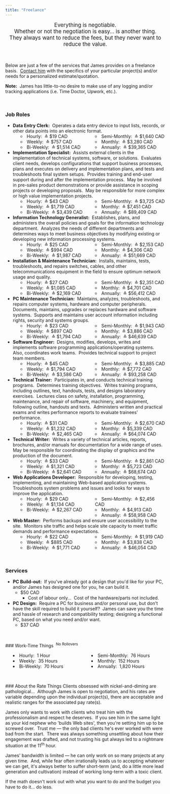 ```yaml
---
title: "Freelance"
---
```


<div style="text-align: center;">
  <span style="font-size: larger;">
    Everything is negotiable.<br />
    Whether or not the negotiation is easy&hellip; is another thing.<br />
    They always want to reduce the fees, but they never want to reduce the value.
  </span><br />
  &nbsp;<br />
  &nbsp;
</div>

Below are just a few of the services that James provides on a freelance basis.&nbsp; <a href="{{ site.url }}/contact" rel="me" title="">Contact him</a> with the
specifics of your particular project(s) and/or needs for a personalized estimate/quotation.

<span style="font-weight: bolder;">Note:</span>&nbsp; James has little-to-no desire to make use of any logging and/or tracking applications (i.e. Time Doctor,
Upwork, etc.).

<p>&nbsp;</p>
<h3 id="roles">Job Roles</h3>
<ul>
  <li>
    <span style="font-weight: bolder;">Data Entry Clerk:</span>&nbsp; Operates a data entry device to input lists, records, or other data points into an
    electronic format.
    <ul style="-moz-columns: 2; -webkit-columns: 2; columns: 2; list-style-position: inside;">
      <li>Hourly:&nbsp; &#8793; $19 CAD</li>
      <li>Weekly:&nbsp; &#8793; $757 CAD</li>
      <li>Bi-Weekly:&nbsp; &#8793; $1,514 CAD</li>
      <li>Semi-Monthly:&nbsp; &#8793; $1,640 CAD</li>
      <li>Monthly:&nbsp; &#8793; $3,280 CAD</li>
      <li>Annually:&nbsp; &#8793; $39,365 CAD</li>
    </ul>
  </li>
  <li>
    <span style="font-weight: bolder;">Implementation Specialist:</span>&nbsp; Assists external clients in the implementation of technical systems, software, or
    solutions.&nbsp; Evaluates client needs, develops configurations that support business processes, plans and executes on delivery and implementation plans,
    and tests and troubleshoots final system setups.&nbsp; Provides training and end-user support during and after the implementation process.&nbsp; May be
    involved in pre-sales product demonstrations or provide assistance in scoping projects or developing proposals.&nbsp; May be responsible for more complex or
    high value implementation projects.
    <ul style="-moz-columns: 2; -webkit-columns: 2; columns: 2; list-style-position: inside;">
      <li>Hourly:&nbsp; &#8793; $43 CAD</li>
      <li>Weekly:&nbsp; &#8793; $1,719 CAD</li>
      <li>Bi-Weekly:&nbsp; &#8793; $3,439 CAD</li>
      <li>Semi-Monthly:&nbsp; &#8793; $3,725 CAD</li>
      <li>Monthly:&nbsp; &#8793; $7,451 CAD</li>
      <li>Annually:&nbsp; &#8793; $89,409 CAD</li>
    </ul>
  </li>
  <li>
    <span style="font-weight: bolder;">Information Technology Generalist:</span>&nbsp; Establishes, plans, and administers the overall policies and goals for
    the information technology department.&nbsp; Analyzes the needs of different departments and determines ways to meet business objectives by modifying
    existing or developing new information processing systems.
    <ul style="-moz-columns: 2; -webkit-columns: 2; columns: 2; list-style-position: inside;">
      <li>Hourly:&nbsp; &#8793; $25 CAD</li>
      <li>Weekly:&nbsp; &#8793; $994 CAD</li>
      <li>Bi-Weekly:&nbsp; &#8793; $1,987 CAD</li>
      <li>Semi-Monthly:&nbsp; &#8793; $2,153 CAD</li>
      <li>Monthly:&nbsp; &#8793; $4,306 CAD</li>
      <li>Annually:&nbsp; &#8793; $51,669 CAD</li>
    </ul>
  </li>
  <li>
    <span style="font-weight: bolder;">Installation &amp; Maintenance Technician:</span>&nbsp; Installs, maintains, tests, troubleshoots, and repairs switches,
    cables, and other telecommunications equipment in the field to ensure optimum network usage and quality.
    <ul style="-moz-columns: 2; -webkit-columns: 2; columns: 2; list-style-position: inside;">
      <li>Hourly:&nbsp; &#8793; $27 CAD</li>
      <li>Weekly:&nbsp; &#8793; $1,085 CAD</li>
      <li>Bi-Weekly:&nbsp; &#8793; $2,169 CAD</li>
      <li>Semi-Monthly:&nbsp; &#8793; $2,351 CAD</li>
      <li>Monthly:&nbsp; &#8793; $4,701 CAD</li>
      <li>Annually:&nbsp; &#8793; $56,412 CAD</li>
    </ul>
  </li>
  <li>
    <span style="font-weight: bolder;">PC Maintenance Technician:</span>&nbsp; Maintains, analyzes, troubleshoots, and repairs computer systems, hardware and
    computer peripherals.&nbsp; Documents, maintains, upgrades or replaces hardware and software systems.&nbsp; Supports and maintains user account information
    including rights, security and systems groups.
    <ul style="-moz-columns: 2; -webkit-columns: 2; columns: 2; list-style-position: inside;">
      <li>Hourly:&nbsp; &#8793; $23 CAD</li>
      <li>Weekly:&nbsp; &#8793; $897 CAD</li>
      <li>Bi-Weekly:&nbsp; &#8793; $1,794 CAD</li>
      <li>Semi-Monthly:&nbsp; &#8793; $1,943 CAD</li>
      <li>Monthly:&nbsp; &#8793; $3,886 CAD</li>
      <li>Annually:&nbsp; &#8793; $46,639 CAD</li>
    </ul>
  </li>
  <li>
    <span style="font-weight: bolder;">Software Engineer:</span>&nbsp; Designs, modifies, develops, writes and implements software programming
    applications/operating systems.&nbsp; Also, coordinates work teams.&nbsp; Provides technical support to project team members.
    <ul style="-moz-columns: 2; -webkit-columns: 2; columns: 2; list-style-position: inside;">
      <li>Hourly:&nbsp; &#8793; $45 CAD</li>
      <li>Weekly:&nbsp; &#8793; $1,794 CAD</li>
      <li>Bi-Weekly:&nbsp; &#8793; $3,586 CAD</li>
      <li>Semi-Monthly:&nbsp; &#8793; $3,885 CAD</li>
      <li>Monthly:&nbsp; &#8793; $7,772 CAD</li>
      <li>Annually:&nbsp; &#8793; $93,258 CAD</li>
    </ul>
  </li>
  <li>
    <span style="font-weight: bolder;">Technical Trainer:</span>&nbsp; Participates in, and conducts technical training programs.&nbsp; Determines training
    objectives.&nbsp; Writes training programs, including outlines, text, handouts, tests, and designs laboratory exercises.&nbsp; Lectures class on safety,
    installation, programming, maintenance, and repair of software, machinery, and equipment, following outline, handouts and texts.&nbsp; Administers written
    and practical exams and writes performance reports to evaluate trainees' performance.
    <ul style="-moz-columns: 2; -webkit-columns: 2; columns: 2; list-style-position: inside;">
      <li>Hourly:&nbsp; &#8793; $31 CAD</li>
      <li>Weekly:&nbsp; &#8793; $1,232 CAD</li>
      <li>Bi-Weekly:&nbsp; &#8793; $2,465 CAD</li>
      <li>Semi-Monthly:&nbsp; &#8793; $2,670 CAD</li>
      <li>Monthly:&nbsp; &#8793; $5,339 CAD</li>
      <li>Annually:&nbsp; &#8793; $64,074 CAD</li>
    </ul>
  </li>
  <li>
    <span style="font-weight: bolder;">Technical Writer:</span>&nbsp; Writes a variety of technical articles, reports, brochures, and/or manuals for
    documentation for a wide range of uses.&nbsp; May be responsible for coordinating the display of graphics and the production of the document.
    <ul style="-moz-columns: 2; -webkit-columns: 2; columns: 2; list-style-position: inside;">
      <li>Hourly:&nbsp; &#8793; $33 CAD</li>
      <li>Weekly:&nbsp; &#8793; $1,321 CAD</li>
      <li>Bi-Weekly:&nbsp; &#8793; $2,641 CAD</li>
      <li>Semi-Monthly:&nbsp; &#8793; $2,861 CAD</li>
      <li>Monthly:&nbsp; &#8793; $5,723 CAD</li>
      <li>Annually:&nbsp; &#8793; $68,674 CAD</li>
    </ul>
  </li>
  <li>
    <span style="font-weight: bolder;">Web Applications Developer:</span>&nbsp; Responsible for developing, testing, implementing, and maintaining Web-based
    application systems.&nbsp; Troubleshoots system problems and issues and looks for ways to improve the application.
    <ul style="-moz-columns: 2; -webkit-columns: 2; columns: 2; list-style-position: inside;">
      <li>Hourly:&nbsp; &#8793; $29 CAD</li>
      <li>Weekly:&nbsp; &#8793; $1,134 CAD</li>
      <li>Bi-Weekly:&nbsp; &#8793; $2,267 CAD</li>
      <li>Semi-Monthly:&nbsp; &#8793; $2,456 CAD</li>
      <li>Monthly:&nbsp; &#8793; $4,913 CAD</li>
      <li>Annually:&nbsp; &#8793; $58,958 CAD</li>
    </ul>
  </li>
  <li>
    <span style="font-weight: bolder;">Web Master:</span>&nbsp; Performs backups and ensure user accessibility to the site.&nbsp; Monitors site traffic and
    helps scale site capacity to meet traffic demands and performance expectations.
    <ul style="-moz-columns: 2; -webkit-columns: 2; columns: 2; list-style-position: inside;">
      <li>Hourly:&nbsp; &#8793; $22 CAD</li>
      <li>Weekly:&nbsp; &#8793; $885 CAD</li>
      <li>Bi-Weekly:&nbsp; &#8793; $1,771 CAD</li>
      <li>Semi-Monthly:&nbsp; &#8793; $1,919 CAD</li>
      <li>Monthly:&nbsp; &#8793; $3,838 CAD</li>
      <li>Annually:&nbsp; &#8793; $46,054 CAD</li>
    </ul>
  </li>
</ul>

<p>&nbsp;</p>
<h3 id="services">Services</h3>
<ul>
  <li>
    <span style="font-weight: bolder;">PC Build-out:</span>&nbsp; If you've already got a design that you'd like for your PC, and/or James has designed one for
    you, he can build it.
    <ul>
      <li>
        $50 CAD
        <ul>
          <li>Cost of labour only&hellip;&nbsp; Cost of the hardware/parts not included.</li>
        </ul>
      </li>
    </ul>
  </li>
  <li>
    <span style="font-weight: bolder;">PC Design:</span>&nbsp; Require a PC for business and/or personal use, but don't have the skill required to build it
    yourself?&nbsp; James can save you the time and hassle of research and compatibility testing; designing a functional PC, based on what you need and/or want.
    <ul>
      <li>$37 CAD</li>
    </ul>
  </li>
</ul>

<p>&nbsp;</p>
### Work-Time Things&nbsp; <sup>No Rollovers</sup>
<ul style="-moz-columns: 2; -webkit-columns: 2; columns: 2; list-style-position: inside;">
  <li>Hourly:&nbsp; 1 Hour</li>
  <li>Weekly:&nbsp; 35 Hours</li>
  <li>Bi-Weekly:&nbsp; 70 Hours</li>
  <li>Semi-Monthly:&nbsp; 76 Hours</li>
  <li>Monthly:&nbsp; 152 Hours</li>
  <li>Annually:&nbsp; 1,820 Hours</li>
</ul>

<p>&nbsp;</p>
### About the Rate Things
Clients obsessed with nickel-and-diming are pathological&hellip;&nbsp; Although James is open to negotiation, and his rates are variable depending upon the
individual project(s), there are acceptable and realistic ranges for the associated pay rate(s).

James only wants to work with clients who treat him with the professionalism and respect he deserves.&nbsp; If you see him in the same light as your kid nephew
who 'builds Web sites', then you're setting him up to be screwed over.&nbsp; Trust me &#8212; the only bad clients he's ever worked with were bad from the
start.&nbsp; There was always something unsettling about how their engagement was drafted, and not trusting his gut always led to a nightmare situation at the
11<sup>th</sup> hour.

James' bandwidth is limited &#8212; he can only work on so many projects at any given time.&nbsp; And, while fear often irrationally leads us to accepting
whatever we can get, it's always better to suffer short-term (and, do a little more lead generation and cultivation) instead of working long-term with a toxic
client.

If the math doesn't work out with what you want to do and the budget you have to do it&hellip; do less.
